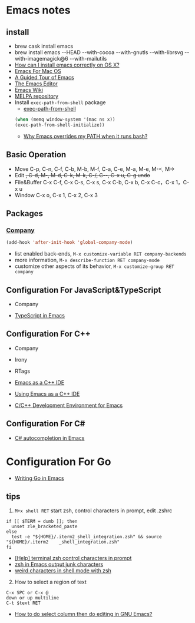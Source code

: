 # Emacs notes
## install
  * brew cask install emacs
  * brew install emacs --HEAD --with-cocoa --with-gnutls --with-librsvg --with-imagemagick@6 --with-mailutils 
  * [How can I install emacs correctly on OS X?](https://stackoverflow.com/a/47155790)
  * [Emacs For Mac OS](https://www.emacswiki.org/emacs/EmacsForMacOS)
  * [A Guided Tour of Emacs](http://www.gnu.org/software/emacs/tour/)
  * [The Emacs Editor](http://www.gnu.org/software/emacs/manual/html_node/emacs/index.html)
  * [Emacs Wiki](https://www.emacswiki.org/)
  * [MELPA repository](https://github.com/melpa/melpa)
  * Install `exec-path-from-shell` package
    * [exec-path-from-shell](https://github.com/purcell/exec-path-from-shell)
    ```lisp
    (when (memq window-system '(mac ns x))
    (exec-path-from-shell-initialize))
    ```
    * [Why Emacs overrides my PATH when it runs bash?](https://emacs.stackexchange.com/questions/14159/why-emacs-overrides-my-path-when-it-runs-bash)

## Basic Operation
* Move
  C-p, C-n, C-f, C-b, M-b, M-f, C-a, C-e, M-a, M-e, M-<, M->
* Edit
  <DEL>, C-d, M-<DEL>, M-d, C-k, M-k, C-/, C--, C-x u, C-g undo
* File&Buffer
  C-x C-f, C-x C-s, C-x s, C-x C-b, C-x b,	C-x C-c，C-x 1，C-x u
* Window
  C-x o, C-x 1, C-x 2, C-x 3


## Packages
### [Company](http://company-mode.github.io/)
```lisp
(add-hook 'after-init-hook 'global-company-mode)
```
* list enabled back-ends, `M-x customize-variable RET company-backends`
* more information, `M-x describe-function RET company-mode`
* customize other aspects of its behavior, `M-x customize-group RET company`

## Configuration For JavaScript&TypeScript
* Company

* [TypeScript in Emacs](http://redgreenrepeat.com/2018/05/04/typescript-in-emacs/)
## Configuration For C++
* Company
* Irony
* RTags

* [Emacs as a C++ IDE](http://martinsosic.com/development/emacs/2017/12/09/emacs-cpp-ide.html)
* [Using Emacs as a C++ IDE](https://oremacs.com/2017/03/28/emacs-cpp-ide/)
* [C/C++ Development Environment for Emacs](https://tuhdo.github.io/c-ide.html)

## Configuration For C#

* [C# autocompletion in Emacs](https://bbbscarter.wordpress.com/2013/08/17/c-autocompletion-in-emacs/)

# Configuration For Go

* [Writing Go in Emacs](http://dominik.honnef.co/posts/2013/03/writing_go_in_emacs/)


## tips
1. `M+x shell RET` start zsh, control characters in prompt, edit .zshrc
  ```
  if [[ $TERM = dumb ]]; then
    unset zle_bracketed_paste
  else
    test -e "${HOME}/.iterm2_shell_integration.zsh" && source "${HOME}/.iterm2    _shell_integration.zsh"
  fi
  ```
  * [[Help] terminal zsh control characters in prompt](https://www.reddit.com/r/emacs/comments/5p3njk/help_terminal_zsh_control_characters_in_prompt/)
  * [zsh in Emacs output junk characters](https://stackoverflow.com/questions/7494461/zsh-in-emacs-output-junk-characters)
  * [weird characters in shell mode with zsh](https://emacs.stackexchange.com/questions/19848/weird-characters-in-shell-mode-with-zsh)
 
 2. How to select a region of text
   ```
   C-x SPC or C-x @
   down or up multiline
   C-t $text RET
   ```
   * [How to do select column then do editing in GNU Emacs?](https://superuser.com/questions/77314/how-to-do-select-column-then-do-editing-in-gnu-emacs)
   
